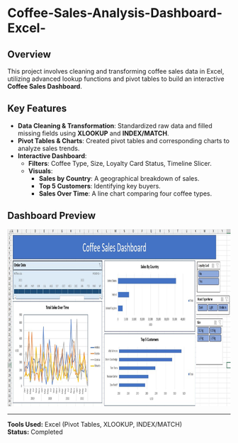 # Coffee-Sales-Analysis-Dashboard-Excel-

## Overview
This project involves cleaning and transforming coffee sales data in Excel, utilizing advanced lookup functions and pivot tables to build an interactive **Coffee Sales Dashboard**.

## Key Features
- **Data Cleaning & Transformation**: Standardized raw data and filled missing fields using **XLOOKUP** and **INDEX/MATCH**.
- **Pivot Tables & Charts**: Created pivot tables and corresponding charts to analyze sales trends.
- **Interactive Dashboard**:
  - **Filters**: Coffee Type, Size, Loyalty Card Status, Timeline Slicer.
  - **Visuals**:
    - **Sales by Country**: A geographical breakdown of sales.
    - **Top 5 Customers**: Identifying key buyers.
    - **Sales Over Time**: A line chart comparing four coffee types.

## Dashboard Preview
<img src="https://github.com/Joshua-K1234/Coffee-Sales-Analysis-Dashboard-Excel-/blob/main/Dashboard.JPG" alt="Bike Sales Dashboard" width="(400/9)16" height="400"/>

---
**Tools Used:** Excel (Pivot Tables, XLOOKUP, INDEX/MATCH)  
**Status:** Completed  
